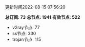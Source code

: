 更新时间2022-08-15 07:56:20

**总订阅: 73**
**总节点: 1941**
**有效节点: 522**
- v2ray节点: 77
- ss节点: 330
- trojan节点: 115
